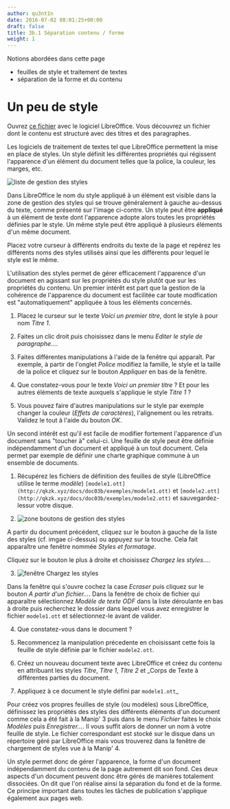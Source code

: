 ```yaml
---
author: qu3nt1n
date: 2016-07-02 08:01:25+00:00
draft: false
title: 3b.1 Séparation contenu / forme
weight: 1
---
```




Notions abordées dans cette page



  * feuilles de style et traitement de textes
  * séparation de la forme et du contenu










#  Un peu de style






Ouvrez [ce fichier](http://qkzk.xyz/docs/doc03b/exemples/gestionStyles.odt) avec le
logiciel LibreOffice. Vous découvrez un fichier dont le contenu est
structuré avec des titres et des paragraphes.








Les logiciels de traitement de textes tel que LibreOffice permettent
la mise en place de styles. Un style définit les différentes
propriétés qui régissent l'apparence d'un élément du document telles
que la police, la couleur, les marges, etc.







![liste de gestion des
						    styles](http://qkzk.xyz/docs/doc03b/zoneStylList.png)







Dans LibreOffice le nom du style appliqué à un élément est visible
  dans la zone de gestion des styles qui se trouve généralement à
  gauche au-dessus du texte, comme présenté sur l'image ci-contre. Un
  style peut être **appliqué** à un élément de texte dont
  l'apparence adopte alors toutes les propriétés définies par le
  style. Un même style peut être appliqué à plusieurs éléments d'un
  même document.








  Placez votre curseur à différents endroits du texte de la page et repérez
  les différents noms des styles utilisés ainsi que les différents
  pour lequel le style est le même.






L'utilisation des styles permet de gérer efficacement l'apparence
  d'un document en agissant sur les propriétés du style plutôt que sur
  les propriétés du contenu. Un premier intérêt est part que la gestion
  de la cohérence de l'apparence du document est facilitée car toute
  modfication est
  "automatiquement" appliquée à tous les éléments concernés.









  1. Placez le curseur sur le texte _Voici un premier titre_, dont
  le style à pour nom _Titre 1_.

  2. Faites un clic droit puis choisissez dans le menu _Editer le
    style de paragraphe..._.

  3. Faites différentes manipulations à l'aide de la fenêtre qui
  apparaît. Par exemple, à partir de l'onglet _Police_ modifiez
  la famille, le style et la taille de la police et cliquez sur le
  bouton _Appliquer_ en bas de la fenêtre.

  4. Que constatez-vous pour le texte _Voici un premier
    titre_ ? Et pour les autres éléments de texte auxquels
    s'applique le style _Titre 1_ ?

  5. Vous pouvez faire d'autres manipulations sur le style par exemple
  changer la couleur (_Effets de caractères_), l'alignement ou
  les retraits. Validez le tout à l'aide du bouton _OK_.







Un second intérêt est qu'il est facile de modifier fortement
  l'apparence d'un document sans "toucher à"
  celui-ci. Une feuille de style peut
  être définie indépendamment d'un document et appliqué à un tout
  document. Cela permet par exemple de définir une charte graphique
  commune à un ensemble de documents.










  1. Récupérez les fichiers de définition des feuilles de style (LibreOffice utilise le
  terme _modèle_) `[modele1.ott](http://qkzk.xyz/docs/doc03b/exemples/modele1.ott)`
  et `[modele2.ott](http://qkzk.xyz/docs/doc03b/exemples/modele2.ott)` et
  sauvegardez-lessur votre disque.




  2. ![zone boutons de
  gestion des styles](http://qkzk.xyz/docs/doc03b/boutonsStyles.png)

A partir du document précédent, cliquez sur le bouton à gauche de
  la liste des styles (cf. imgae ci-dessus) ou appuyez sur la
  touche. Cela fait apparaître une fenêtre nommée _Styles et
  formatage_.

Cliquez sur le bouton  le plus à droite et choisissez _Chargez les styles..._.



  3. ![fenêtre Chargez les styles](http://qkzk.xyz/docs/doc03b/chargerLesStyles.png)


Dans la fenêtre qui s'ouvre cochez la case _Ecraser_ puis cliquez
  sur le bouton _A partir d'un fichier..._. Dans la fenêtre de
  choix de fichier qui apparaître sélectionnez _Modèle de texte
  ODF_ dans la liste déroulante en bas à droite puis recherchez le
  dossier dans lequel vous avez enregistrer le
  fichier `modele1.ott` et sélectionnez-le avant de valider.


  4. Que constatez-vous dans le document ?

  5. Recommencez la manipulation précedente en choisissant cette fois
  la feuille de style définie par le fichier `modele2.ott`.













  1. Créez un nouveau document texte avec LibreOffice et créez du
  contenu en attribuant les
  styles _Titre_, _Titre 1_, _Titre 2_
  et _Corps de Texte à différentes parties du document.
  2. Appliquez à ce document le style défini par `modele1.ott`_








Pour créez vos propres feuilles de style (ou modèles) sous
LibreOffice, définissez les propriétés des styles des différents
éléments d'un document comme cela a été fait à la Manip' 3 puis
dans le menu _Fichier_ faites le choix _Modèles_
puis _Enregistrer..._. Il vous suffit alors de donner un nom à
votre feuille de style. Le fichier correspondant est stocké sur le
disque dans un répertoire géré par LibreOffice mais vous trouverez
dans la fenêtre de chargement de styles vue à la Manip' 4.






Un style permet donc de gérer l'apparence, la
forme d'un document indépendamment du
 contenu de la page autrement dit son
fond. Ces deux aspects d'un document
peuvent donc être gérés de manières totalement dissociées.  On dit que
l'on réalise ainsi la séparation du fond et
de la forme. Ce principe important dans toutes les tâches de
publication s'applique également aux pages web.
